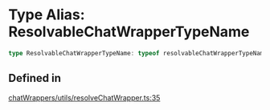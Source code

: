 # Type Alias: ResolvableChatWrapperTypeName

```ts
type ResolvableChatWrapperTypeName: typeof resolvableChatWrapperTypeNames[number];
```

## Defined in

[chatWrappers/utils/resolveChatWrapper.ts:35](https://github.com/withcatai/node-llama-cpp/blob/6405ee945e792651123189aae2612212095765b6/src/chatWrappers/utils/resolveChatWrapper.ts#L35)

